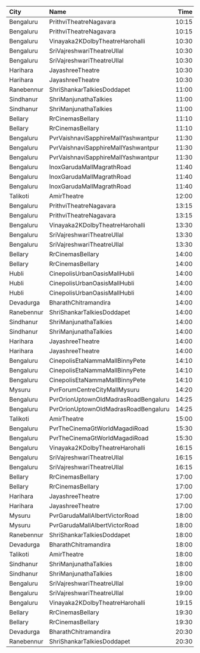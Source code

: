 | City       | Name                                 |  Time | Type            | Price | Capacity | Booked |
| :--------- | :----------------------------------- | ----: | :-------------- | ----: | -------: | -----: |
| Bengaluru  | PrithviTheatreNagavara               | 10:15 | Balcony         |  150₹ |      178 |    154 |
| Bengaluru  | PrithviTheatreNagavara               | 10:15 | Second          |  120₹ |      576 |    549 |
| Bengaluru  | Vinayaka2KDolbyTheatreHarohalli      | 10:30 | Gold            |  100₹ |      452 |    254 |
| Bengaluru  | SriVajreshwariTheatreUllal           | 10:30 | Balcony         |  120₹ |      200 |    186 |
| Bengaluru  | SriVajreshwariTheatreUllal           | 10:30 | Second          |  100₹ |      676 |    644 |
| Harihara   | JayashreeTheatre                     | 10:30 | Balcony         |  101₹ |      200 |      0 |
| Harihara   | JayashreeTheatre                     | 10:30 | SecondClass     |   81₹ |      472 |    472 |
| Ranebennur | ShriShankarTalkiesDoddapet           | 11:00 | Balcony         |  100₹ |       40 |      0 |
| Sindhanur  | ShriManjunathaTalkies                | 11:00 | FirstClass      |   81₹ |      220 |    120 |
| Sindhanur  | ShriManjunathaTalkies                | 11:00 | SecondClass     |   71₹ |      260 |    260 |
| Bellary    | RrCinemasBellary                     | 11:10 | Gold            |  150₹ |      124 |     63 |
| Bellary    | RrCinemasBellary                     | 11:10 | Silver          |  100₹ |      242 |    110 |
| Bengaluru  | PvrVaishnaviSapphireMallYashwantpur  | 11:30 | Classic         |  100₹ |       43 |      0 |
| Bengaluru  | PvrVaishnaviSapphireMallYashwantpur  | 11:30 | Prime           |  112₹ |       18 |      0 |
| Bengaluru  | PvrVaishnaviSapphireMallYashwantpur  | 11:30 | Recliner        |  180₹ |        6 |      0 |
| Bengaluru  | InoxGarudaMallMagrathRoad            | 11:40 | Club            |  112₹ |       37 |      0 |
| Bengaluru  | InoxGarudaMallMagrathRoad            | 11:40 | Executive       |  112₹ |       42 |      0 |
| Bengaluru  | InoxGarudaMallMagrathRoad            | 11:40 | RoyaleRecliners |  170₹ |        6 |      0 |
| Talikoti   | AmirTheatre                          | 12:00 | DressCircle     |  100₹ |      250 |    150 |
| Bengaluru  | PrithviTheatreNagavara               | 13:15 | Balcony         |  150₹ |      178 |    154 |
| Bengaluru  | PrithviTheatreNagavara               | 13:15 | Second          |  120₹ |      576 |    549 |
| Bengaluru  | Vinayaka2KDolbyTheatreHarohalli      | 13:30 | Gold            |  100₹ |      452 |    254 |
| Bengaluru  | SriVajreshwariTheatreUllal           | 13:30 | Balcony         |  120₹ |      200 |    186 |
| Bengaluru  | SriVajreshwariTheatreUllal           | 13:30 | Second          |  100₹ |      676 |    644 |
| Bellary    | RrCinemasBellary                     | 14:00 | Gold            |  150₹ |      124 |     63 |
| Bellary    | RrCinemasBellary                     | 14:00 | Silver          |  100₹ |      242 |    110 |
| Hubli      | CinepolisUrbanOasisMallHubli         | 14:00 | Normal          |  150₹ |       38 |     19 |
| Hubli      | CinepolisUrbanOasisMallHubli         | 14:00 | Executive       |  150₹ |      103 |     52 |
| Hubli      | CinepolisUrbanOasisMallHubli         | 14:00 | Premium         |  150₹ |       62 |     34 |
| Devadurga  | BharathChitramandira                 | 14:00 | FirstClass      |  101₹ |      360 |    260 |
| Ranebennur | ShriShankarTalkiesDoddapet           | 14:00 | Balcony         |  100₹ |       40 |      0 |
| Sindhanur  | ShriManjunathaTalkies                | 14:00 | FirstClass      |   81₹ |      220 |    120 |
| Sindhanur  | ShriManjunathaTalkies                | 14:00 | SecondClass     |   71₹ |      260 |    260 |
| Harihara   | JayashreeTheatre                     | 14:00 | Balcony         |  101₹ |      200 |      0 |
| Harihara   | JayashreeTheatre                     | 14:00 | SecondClass     |   81₹ |      472 |    472 |
| Bengaluru  | CinepolisEtaNammaMallBinnyPete       | 14:10 | Normal          |  110₹ |        5 |      0 |
| Bengaluru  | CinepolisEtaNammaMallBinnyPete       | 14:10 | Executive       |  110₹ |       40 |      0 |
| Bengaluru  | CinepolisEtaNammaMallBinnyPete       | 14:10 | Premium         |  110₹ |       26 |      0 |
| Mysuru     | PvrForumCentreCityMallMysuru         | 14:20 | Classic         |  140₹ |       75 |      4 |
| Bengaluru  | PvrOrionUptownOldMadrasRoadBengaluru | 14:25 | Classic         |  200₹ |       82 |      4 |
| Bengaluru  | PvrOrionUptownOldMadrasRoadBengaluru | 14:25 | Recliner        |  380₹ |        6 |      0 |
| Talikoti   | AmirTheatre                          | 15:00 | DressCircle     |  100₹ |      250 |    150 |
| Bengaluru  | PvrTheCinemaGtWorldMagadiRoad        | 15:30 | Recliner        |  200₹ |        8 |      0 |
| Bengaluru  | PvrTheCinemaGtWorldMagadiRoad        | 15:30 | Classic         |  112₹ |       96 |      5 |
| Bengaluru  | Vinayaka2KDolbyTheatreHarohalli      | 16:15 | Gold            |  100₹ |      452 |    254 |
| Bengaluru  | SriVajreshwariTheatreUllal           | 16:15 | Balcony         |  120₹ |      200 |    186 |
| Bengaluru  | SriVajreshwariTheatreUllal           | 16:15 | Second          |  100₹ |      676 |    644 |
| Bellary    | RrCinemasBellary                     | 17:00 | Gold            |  150₹ |      124 |     63 |
| Bellary    | RrCinemasBellary                     | 17:00 | Silver          |  100₹ |      242 |    110 |
| Harihara   | JayashreeTheatre                     | 17:00 | Balcony         |  101₹ |      200 |      0 |
| Harihara   | JayashreeTheatre                     | 17:00 | SecondClass     |   81₹ |      472 |    472 |
| Mysuru     | PvrGarudaMallAlbertVictorRoad        | 18:00 | Classic         |  120₹ |      120 |      0 |
| Mysuru     | PvrGarudaMallAlbertVictorRoad        | 18:00 | Prime           |  150₹ |       13 |      0 |
| Ranebennur | ShriShankarTalkiesDoddapet           | 18:00 | Balcony         |  100₹ |       40 |      0 |
| Devadurga  | BharathChitramandira                 | 18:00 | FirstClass      |  101₹ |      360 |    260 |
| Talikoti   | AmirTheatre                          | 18:00 | DressCircle     |  100₹ |      250 |    150 |
| Sindhanur  | ShriManjunathaTalkies                | 18:00 | FirstClass      |   81₹ |      220 |    120 |
| Sindhanur  | ShriManjunathaTalkies                | 18:00 | SecondClass     |   71₹ |      260 |    260 |
| Bengaluru  | SriVajreshwariTheatreUllal           | 19:00 | Balcony         |  120₹ |      200 |    186 |
| Bengaluru  | SriVajreshwariTheatreUllal           | 19:00 | Second          |  100₹ |      676 |    644 |
| Bengaluru  | Vinayaka2KDolbyTheatreHarohalli      | 19:15 | Gold            |  100₹ |      452 |    254 |
| Bellary    | RrCinemasBellary                     | 19:30 | Gold            |  150₹ |      124 |     63 |
| Bellary    | RrCinemasBellary                     | 19:30 | Silver          |  100₹ |      242 |    110 |
| Devadurga  | BharathChitramandira                 | 20:30 | FirstClass      |  101₹ |      360 |    260 |
| Ranebennur | ShriShankarTalkiesDoddapet           | 20:30 | Balcony         |  100₹ |       40 |      0 |